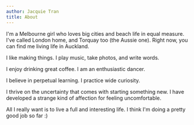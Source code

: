 ```yaml
---
author: Jacquie Tran
title: About
---
```


I'm a Melbourne girl who loves big cities and beach life in equal measure. I've called London home, and Torquay too (the Aussie one). Right now, you can find me living life in Auckland.

I like making things. I play music, take photos, and write words.

I enjoy drinking great coffee. I am an enthusiastic dancer.

I believe in perpetual learning. I practice wide curiosity.

I thrive on the uncertainty that comes with starting something new. I have developed a strange kind of affection for feeling uncomfortable.

All I really want is to live a full and interesting life. I think I'm doing a pretty good job so far :)